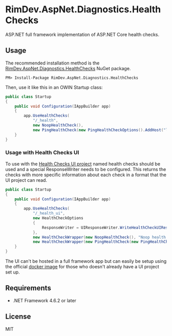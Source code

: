 # RimDev.AspNet.Diagnostics.HealthChecks

ASP.NET full framework implementation of ASP.NET Core health checks.

## Usage

The recommended installation method is the [RimDev.AspNet.Diagnostics.HealthChecks](https://www.nuget.org/packages/RimDev.AspNet.Diagnostics.HealthChecks) NuGet package.

```
PM> Install-Package RimDev.AspNet.Diagnostics.HealthChecks
```

Then, use it like this in an OWIN Startup class:

```csharp
public class Startup
{
    public void Configuration(IAppBuilder app)
    {
        app.UseHealthChecks(
            "/_health",
            new NoopHealthCheck(),
            new PingHealthCheck(new PingHealthCheckOptions().AddHost("localhost", 1000)));
    }
}
```

### Usage with Health Checks UI

To use with the [Health Checks UI project](https://github.com/Xabaril/AspNetCore.Diagnostics.HealthChecks#healthcheckui-and-failure-notifications)
named health checks should be used and a special ResponseWriter needs to be configured. This returns the checks with more specific information
about each check in a format that the UI project can read.

```csharp
public class Startup
{
    public void Configuration(IAppBuilder app)
    {
        app.UseHealthChecks(
            "/_health_ui",
            new HealthCheckOptions
            {
                ResponseWriter = UIResponseWriter.WriteHealthCheckUIResponse
            },
            new HealthCheckWrapper(new NoopHealthCheck(), "Noop health check"),
            new HealthCheckWrapper(new PingHealthCheck(new PingHealthCheckOptions().AddHost("localhost", 1000)), "Ping to localhost"));
    }
}
```

The UI can't be hosted in a full framework app but can easily be setup using the official [docker image](https://hub.docker.com/r/xabarilcoding/healthchecksui/)
for those who doesn't already have a UI project set up.

## Requirements

- .NET Framework 4.6.2 or later

## License

MIT
